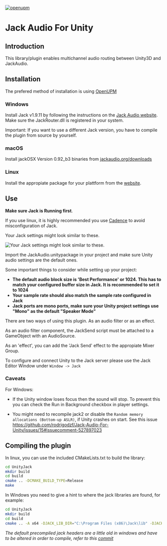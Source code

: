 [![openupm](https://img.shields.io/npm/v/com.rodrigodzf.jackaudioforunity?label=openupm&registry_uri=https://package.openupm.com)](https://openupm.com/packages/com.rodrigodzf.jackaudioforunity/)

# Jack Audio For Unity

## Introduction

This library/plugin enables multichannel audio routing between Unity3D and JackAudio.

## Installation

The prefered method of installation is using [OpenUPM](https://openupm.com/)

### Windows

Install Jack v1.9.11 by following the instructions on the [Jack Audio website](http://jackaudio.org/faq/jack_on_windows.html).
Make sure the JackRouter.dll is registered in your system.  

Important: If you want to use a different Jack version, you have to compile the plugin from source by yourself.

### macOS

Install jackOSX Version 0.92_b3 binaries from [jackaudio.org/downloads](http://jackaudio.org/downloads/)

### Linux

Install the appropiate package for your plattform from the [website](https://github.com/jackaudio/jack2).

## Use

**Make sure Jack is Running first**.

If you use linux, it is highly recommended you use [Cadence](https://kx.studio/Applications:Cadence) to avoid misconfiguration of Jack.

Your Jack settings might look similar to these.

![Your Jack settings might look similar to these.](https://github.com/rodrigodzf/Jack-Audio-For-Unity/blob/master/settings.png)

Import the JackAudio.unitypackage in your project and make sure Unity audio settings are the default ones.

Some important things to consider while setting up your project:

- **The default audio block size is 'Best Performance' or 1024. This has to match your configured buffer size in Jack. It is recommended to set it to 1024**
- **Your sample rate should also match the sample rate configured in Jack**
- **Jack ports are mono ports, make sure your Unity project settings use "Mono" as the default "Speaker Mode"**

There are two ways of using this plugin. As an audio filter or as an effect.

As an audio filter component, the JackSend script must be attached to a GameObject with an AudioSource.

As an 'effect', you can add the 'Jack Send' effect to the appropiate Mixer Group.

To configure and connect Unity to the Jack server please use the Jack Editor Window under `Window -> Jack`

### Caveats

For Windows: 

- If the Unity window loses focus then the sound will stop. To prevent this you can check the Run in Background checkbox in player settings.

- You might need to recompile jack2 or disable the `Random memory allocations (Bottom-up ASLR)`, if Unity crashes on start. See this issue https://github.com/rodrigodzf/Jack-Audio-For-Unity/issues/15#issuecomment-527897023


## Compiling the plugin

In linux, you can use the included CMakeLists.txt to build the library:

```bash
cd UnityJack
mkdir build
cd build
cmake .. -DCMAKE_BUILD_TYPE=Release
make
```

In Windows you need to give a hint to where the jack libraries are found, for example:

```bash
cd UnityJack
mkdir build
cd build
cmake .. -A x64 -DJACK_LIB_DIR="C:\Program Files (x86)\Jack\lib" -DJACK_HEADER_DIR="C:\Program Files (x86)\Jack\includes" -DCMAKE_BUILD_TYPE=Release
```

*The default precompiled jack headers are a little old in windows and have to be altered in order to compile, refer to this [commit](https://github.com/jackaudio/jack2/commit/e26f98637ee4603b903599dc2e1862c2f373b864)*




